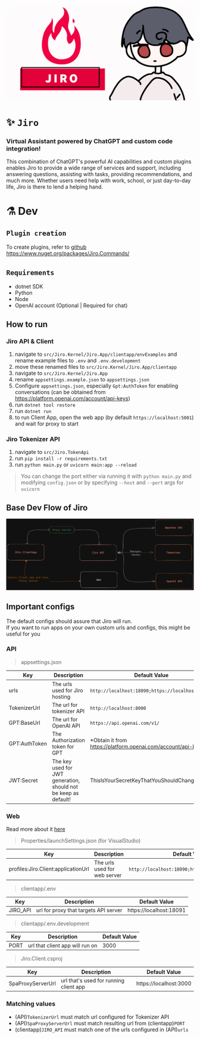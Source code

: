 <p align="center">
    <img src="assets/JiroBanner.png" style="border-radius: 15px;"/>
</p>

# ✨ `Jiro`
### Virtual Assistant powered by ChatGPT and custom code integration! 
This combination of ChatGPT's powerful AI capabilities and custom plugins enables Jiro to provide a wide range of services and support, including answering questions, assisting with tasks, providing recommendations, and much more. Whether users need help with work, school, or just day-to-day life, Jiro is there to lend a helping hand.

# ⚗️ Dev
## `Plugin creation`
To create plugins, refer to [github](https://github.com/HueByte/Jiro.Libs) https://www.nuget.org/packages/Jiro.Commands/

## `Requirements`
- dotnet SDK
- Python
- Node
- OpenAI account (Optional | Required for chat)

## How to run
### **Jiro API & Client**
1. navigate to `src/Jiro.Kernel/Jiro.App/clientapp/envExamples` and rename example files to `.env` and `.env.development`
2. move these renamed files to `src/Jiro.Kernel/Jiro.App/clientapp`
3. navigate to `src/Jiro.Kernel/Jiro.App`
4. rename `appsettings.example.json` to `appsettings.json`
5. Configure `appsettings.json`, especially `Gpt:AuthToken` for enabling conversations (can be obtained from https://platform.openai.com/account/api-keys)
6. run `dotnet tool restore`
7. run `dotnet run`
8. to run Client App, open the web app (by default `https://localhost:5001`) and wait for proxy to start 
  
### **Jiro Tokenizer API**
1. navigate to `src/Jiro.TokenApi`
2. run `pip install -r requirements.txt`
3. run `python main.py` or `uvicorn main:app --reload`

> You can change the port either via running it with `python main.py` and modifying `config.json` or by specifying `--host` and `--port` args for `uvicorn`

## Base Dev Flow of Jiro
![DevFlow](assets/JiroDevFlow.png)

## Important configs
The default configs should assure that Jiro will run.<br />
If you want to run apps on your own custom urls and configs, this might be useful for you

### API
> appsettings.json

| Key | Description | Default Value |
| --- | --- | --- |
| urls | The urls used for Jiro hosting | `http://localhost:18090;https://localhost:18091` |
| TokenizerUrl | The url for tokenizer API | `http://localhost:8000` |
| GPT:BaseUrl | The url for OpenAI API | `https://api.openai.com/v1/` |
| GPT:AuthToken | The Authorization token for GPT | *Obtain it from https://platform.openai.com/account/api-keys |
| JWT:Secret | The key used for JWT generation, should not be keep as default! | ThisIsYourSecretKeyThatYouShouldChange |

### Web
Read more about it [here](https://learn.microsoft.com/en-us/aspnet/core/client-side/spa/intro?view=aspnetcore-7.0)

> Properties/launchSettings.json (for VisualStudio)

| Key | Description | Default Value |
| --- | --- | --- |
| profiles:Jiro.Client:applicationUrl | The urls used for web server | `http://localhost:18090;https://localhost:18091` |

> clientapp/.env 
 
| Key | Description | Default Value |
| --- | --- | --- |
| JIRO_API | url for proxy that targets API server | https://localhost:18091 |


> clientapp/.env.development

| Key | Description | Default Value |
| --- | --- | --- |
| PORT | url that client app will run on | 3000

> Jiro.Client.csproj

| Key | Description | Default Value |
| --- | --- | --- |
| SpaProxyServerUrl | url that's used for running client app | https://localhost:3000 |

### Matching values
- (API)`TokenizerUrl` must match url configured for Tokenizer API
- (API)`SpaProxyServerUrl` must match resulting url from (clientapp)`PORT`
- (clientapp)`JIRO_API` must match one of the urls configured in (API)`urls`